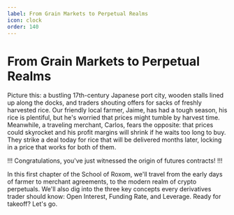 ```yaml
---
label: From Grain Markets to Perpetual Realms
icon: clock
order: 140
---
```


# From Grain Markets to Perpetual Realms

Picture this: a bustling 17th-century Japanese port city, wooden stalls lined up along the docks, and traders shouting offers for sacks of freshly harvested rice. Our friendly local farmer, Jaime, has had a tough season, his rice is plentiful, but he's worried that prices might tumble by harvest time. Meanwhile, a traveling merchant, Carlos, fears the opposite: that prices could skyrocket and his profit margins will shrink if he waits too long to buy. They strike a deal today for rice that will be delivered months later, locking in a price that works for both of them.

!!! Congratulations, you've just witnessed the origin of futures contracts!
!!!

In this first chapter of the School of Roxom, we'll travel from the early days of farmer to merchant agreements, to the modern realm of crypto perpetuals. We'll also dig into the three key concepts every derivatives trader should know: Open Interest, Funding Rate, and Leverage. Ready for takeoff? Let's go.
